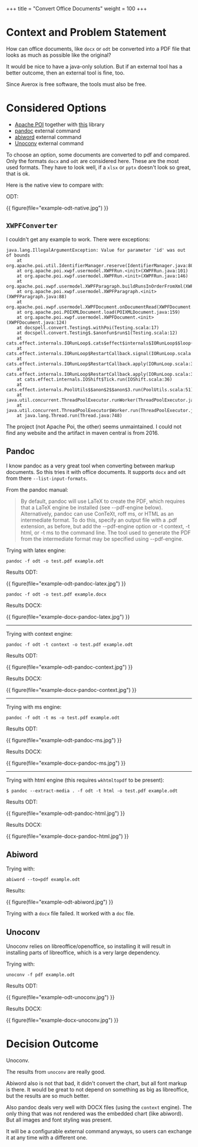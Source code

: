 +++
title = "Convert Office Documents"
weight = 100
+++

# Context and Problem Statement

How can office documents, like `docx` or `odt` be converted into a PDF
file that looks as much as possible like the original?

It would be nice to have a java-only solution. But if an external tool
has a better outcome, then an external tool is fine, too.

Since Averox is free software, the tools must also be free.

# Considered Options

* [Apache POI](https://poi.apache.org) together with
  [this](https://central.sonatype.com/artifact/fr.opensagres.xdocreport/org.apache.poi.xwpf.converter.pdf/1.0.6)
  library
* [pandoc](https://pandoc.org/) external command
* [abiword](https://www.abisource.com/) external command
* [Unoconv](https://github.com/unoconv/unoconv) external command

To choose an option, some documents are converted to pdf and compared.
Only the formats `docx` and `odt` are considered here. These are the
most used formats. They have to look well, if a `xlsx` or `pptx`
doesn't look so great, that is ok.

Here is the native view to compare with:

ODT:

{{ figure(file="example-odt-native.jpg") }}

## `XWPFConverter`

I couldn't get any example to work. There were exceptions:

```
java.lang.IllegalArgumentException: Value for parameter 'id' was out of bounds
    at org.apache.poi.util.IdentifierManager.reserve(IdentifierManager.java:80)
    at org.apache.poi.xwpf.usermodel.XWPFRun.<init>(XWPFRun.java:101)
    at org.apache.poi.xwpf.usermodel.XWPFRun.<init>(XWPFRun.java:146)
    at org.apache.poi.xwpf.usermodel.XWPFParagraph.buildRunsInOrderFromXml(XWPFParagraph.java:135)
    at org.apache.poi.xwpf.usermodel.XWPFParagraph.<init>(XWPFParagraph.java:88)
    at org.apache.poi.xwpf.usermodel.XWPFDocument.onDocumentRead(XWPFDocument.java:147)
    at org.apache.poi.POIXMLDocument.load(POIXMLDocument.java:159)
    at org.apache.poi.xwpf.usermodel.XWPFDocument.<init>(XWPFDocument.java:124)
    at docspell.convert.Testing$.withPoi(Testing.scala:17)
    at docspell.convert.Testing$.$anonfun$run$1(Testing.scala:12)
    at cats.effect.internals.IORunLoop$.cats$effect$internals$IORunLoop$$loop(IORunLoop.scala:87)
    at cats.effect.internals.IORunLoop$RestartCallback.signal(IORunLoop.scala:355)
    at cats.effect.internals.IORunLoop$RestartCallback.apply(IORunLoop.scala:376)
    at cats.effect.internals.IORunLoop$RestartCallback.apply(IORunLoop.scala:316)
    at cats.effect.internals.IOShift$Tick.run(IOShift.scala:36)
    at cats.effect.internals.PoolUtils$$anon$2$$anon$3.run(PoolUtils.scala:51)
    at java.util.concurrent.ThreadPoolExecutor.runWorker(ThreadPoolExecutor.java:1149)
    at java.util.concurrent.ThreadPoolExecutor$Worker.run(ThreadPoolExecutor.java:624)
    at java.lang.Thread.run(Thread.java:748)
```

The project (not Apache Poi, the other) seems unmaintained. I could
not find any website and the artifact in maven central is from 2016.


## Pandoc

I know pandoc as a very great tool when converting between markup
documents. So this tries it with office documents. It supports `docx`
and `odt` from there `--list-input-formats`.

From the pandoc manual:

> By default, pandoc will use LaTeX to create the PDF, which requires
> that a LaTeX engine be installed (see --pdf-engine below).
> Alternatively, pandoc can use ConTeXt, roff ms, or HTML as an
> intermediate format. To do this, specify an output file with a .pdf
> extension, as before, but add the --pdf-engine option or -t context,
> -t html, or -t ms to the command line. The tool used to generate the
> PDF from the intermediate format may be specified using --pdf-engine.

Trying with latex engine:

```
pandoc -f odt -o test.pdf example.odt
```

Results ODT:

{{ figure(file="example-odt-pandoc-latex.jpg") }}


```
pandoc -f odt -o test.pdf example.docx
```

Results DOCX:

{{ figure(file="example-docx-pandoc-latex.jpg") }}


----

Trying with context engine:

```
pandoc -f odt -t context -o test.pdf example.odt
```

Results ODT:

{{ figure(file="example-odt-pandoc-context.jpg") }}


Results DOCX:

{{ figure(file="example-docx-pandoc-context.jpg") }}


----

Trying with ms engine:

```
pandoc -f odt -t ms -o test.pdf example.odt
```

Results ODT:

{{ figure(file="example-odt-pandoc-ms.jpg") }}

Results DOCX:

{{ figure(file="example-docx-pandoc-ms.jpg") }}


---

Trying with html engine (this requires `wkhtmltopdf` to be present):

```
$ pandoc --extract-media . -f odt -t html -o test.pdf example.odt
```

Results ODT:

{{ figure(file="example-odt-pandoc-html.jpg") }}

Results DOCX:

{{ figure(file="example-docx-pandoc-html.jpg") }}


## Abiword

Trying with:

```
abiword --to=pdf example.odt
```

Results:

{{ figure(file="example-odt-abiword.jpg") }}


Trying with a `docx` file failed. It worked with a `doc` file.


## Unoconv

Unoconv relies on libreoffice/openoffice, so installing it will result
in installing parts of libreoffice, which is a very large dependency.

Trying with:

```
unoconv -f pdf example.odt
```

Results ODT:

{{ figure(file="example-odt-unoconv.jpg") }}

Results DOCX:

{{ figure(file="example-docx-unoconv.jpg") }}

# Decision Outcome

Unoconv.

The results from `unoconv` are really good.

Abiword also is not that bad, it didn't convert the chart, but all
font markup is there. It would be great to not depend on something as
big as libreoffice, but the results are so much better.

Also pandoc deals very well with DOCX files (using the `context`
engine). The only thing that was not rendered was the embedded chart
(like abiword). But all images and font styling was present.

It will be a configurable external command anyways, so users can
exchange it at any time with a different one.
